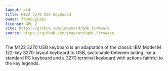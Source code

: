 ```yaml
---
layout: pid
title: M122 3270 USB keyboard
owner: TronGuyLabs
license: GPL 2
site: https://github.com/jmaynard/qmk_firmware
source: https://github.com/jmaynard/qmk_firmware
---
```

The M122 3270 USB keyboard is an adaptation of the classic IBM Model M
122-key 3270-layout keyboard to USB, switchable between acting like a
standard PC keyboard and a 3270 terminal keyboard with actions faithful
to the key legends.
